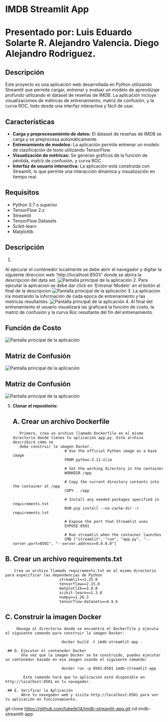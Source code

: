# IMDB Streamlit App

# Presentado por: Luis Eduardo Solarte R. Alejandro Valencia. Diego Alejandro Rodriguez.

## Descripción

Este proyecto es una aplicación web desarrollada en Python utilizando Streamlit que permite cargar, entrenar y evaluar un modelo de aprendizaje profundo utilizando el dataset de reseñas de IMDB. La aplicación incluye visualizaciones de métricas de entrenamiento, matriz de confusión, y la curva ROC, todo desde una interfaz interactiva y fácil de usar.

## Características

- **Carga y preprocesamiento de datos:** El dataset de reseñas de IMDB se carga y se preprocesa automáticamente.
- **Entrenamiento de modelos:** La aplicación permite entrenar un modelo de clasificación de texto utilizando TensorFlow.
- **Visualización de métricas:** Se generan gráficos de la función de pérdida, matriz de confusión, y curva ROC.
- **Interfaz de usuario interactiva:** La aplicación está construida con Streamlit, lo que permite una interacción dinámica y visualización en tiempo real.

## Requisitos

- Python 3.7 o superior
- TensorFlow 2.x
- Streamlit
- TensorFlow Datasets
- Scikit-learn
- Matplotlib

## Descripción

1. 
  Al ejecurar el contenedor localmente se debe abrir el navegador y digitar la siguiente direccion web 'http://localhost:8501/' donde
  se abrira la descripcion del data set.
  ![Pantalla principal de la aplicación](imagenPrincipal.png)
2. Para ejecutar la aplicacion se debe dar click en 'Entrenar Modelo' en el botón al final de la descripcion
  ![Pantalla principal de la aplicación](boton.png)
3. La aplicacion ira mostrando la información de cada epoca de entrenamiento y las metricas resultantes.
  ![Pantalla principal de la aplicación](epoca.png)
4. Al final del entrenamiento el usuario visualizará las graficará la función de costo, la matriz de confusión y la curva Roc resultante 
   del fin del entrenamiento.

## Función de Costo
![Pantalla principal de la aplicación](grafica1.png) 

## Matriz de Confusión
![Pantalla principal de la aplicación](grafica2.png) 

## Matriz de Confusión
![Pantalla principal de la aplicación](grafica3.png) 

5. **Clonar el repositorio:**
    ## A. Crear un archivo Dockerfile
          Primero, crea un archivo llamado Dockerfile en el mismo directorio donde tienes tu aplicación app.py. Este archivo describirá cómo se 
          debe construir la imagen Docker.
                              # Use the official Python image as a base image
                              FROM python:3.11-slim
                              
                              # Set the working directory in the container
                              WORKDIR /app
                              
                              # Copy the current directory contents into the container at /app
                              COPY . /app
                              
                              # Install any needed packages specified in requirements.txt
                              RUN pip install --no-cache-dir -r requirements.txt
                              
                              # Expose the port that Streamlit uses
                              EXPOSE 8501
                              
                              # Run streamlit when the container launches
                              CMD ["streamlit", "run", "app.py", "--server.port=8501", "--server.address=0.0.0.0"]

  ## B. Crear un archivo requirements.txt
        Crea un archivo llamado requirements.txt en el mismo directorio para especificar las dependencias de Python
                            streamlit==1.25.0
                            tensorflow==2.15.0
                            matplotlib==3.8.0
                            scikit-learn==1.3.0
                            numpy==1.26.3
                            tensorflow-datasets==4.9.6

   ## C. Construir la imagen Docker
         Navega al directorio donde se encuentra el Dockerfile y ejecuta el siguiente comando para construir la imagen Docker:

                             docker build -t imdb-streamlit-app .

     ## D. Ejecutar el contenedor Docker
           Una vez que la imagen Docker se ha construido, puedes ejecutar un contenedor basado en esa imagen usando el siguiente comando:

                             docker run -p 8501:8501 imdb-streamlit-app

            Este comando hará que tu aplicación esté disponible en http://localhost:8501 en tu navegador.

     ## E. Verificar la Aplicación
           Abre tu navegador web y visita http://localhost:8501 para ver tu aplicación en funcionamiento.

    
   git clone https://github.com/lukeds14/imdb-streamlit-app.git
   cd imdb-streamlit-app
